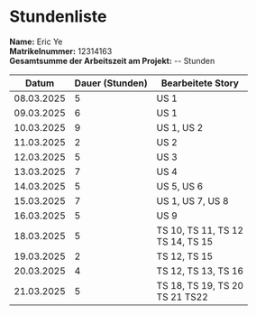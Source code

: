 # Stundenliste 
**Name:** Eric Ye <br/>
**Matrikelnummer:** 12314163 <br/>
**Gesamtsumme der Arbeitszeit am Projekt:** -- Stunden

| Datum      | Dauer (Stunden) | Bearbeitete Story                    |
|------------|-----------------|--------------------------------------|
| 08.03.2025 | 5               | US 1                                 |
| 09.03.2025 | 6               | US 1                                 |
| 10.03.2025 | 9               | US 1, US 2                           |
| 11.03.2025 | 2               | US 2                                 |
| 12.03.2025 | 5               | US 3                                 |
| 13.03.2025 | 7               | US 4                                 |
| 14.03.2025 | 5               | US 5, US 6                           |
| 15.03.2025 | 7               | US 1, US 7, US 8                     |
| 16.03.2025 | 5               | US 9                                 |
| 18.03.2025 | 5               | TS 10, TS 11, TS 12<br> TS 14, TS 15 |
| 19.03.2025 | 2               | TS 12, TS 15                         |
| 20.03.2025 | 4               | TS 12, TS 13, TS 16                  |
| 21.03.2025 | 5               | TS 18, TS 19, TS 20 <br> TS 21 TS22  |
